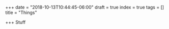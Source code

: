 +++
date = "2018-10-13T10:44:45-06:00"
draft = true
index = true
tags = []
title = "Things"

+++
Stuff
